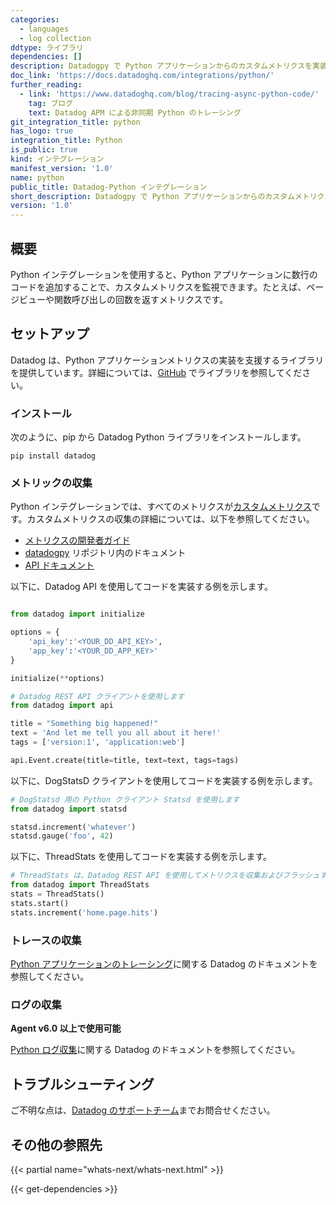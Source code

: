 ```yaml
---
categories:
  - languages
  - log collection
ddtype: ライブラリ
dependencies: []
description: Datadogpy で Python アプリケーションからのカスタムメトリクスを実装
doc_link: 'https://docs.datadoghq.com/integrations/python/'
further_reading:
  - link: 'https://www.datadoghq.com/blog/tracing-async-python-code/'
    tag: ブログ
    text: Datadog APM による非同期 Python のトレーシング
git_integration_title: python
has_logo: true
integration_title: Python
is_public: true
kind: インテグレーション
manifest_version: '1.0'
name: python
public_title: Datadog-Python インテグレーション
short_description: Datadogpy で Python アプリケーションからのカスタムメトリクスを実装
version: '1.0'
---
```

## 概要
Python インテグレーションを使用すると、Python アプリケーションに数行のコードを追加することで、カスタムメトリクスを監視できます。たとえば、ページビューや関数呼び出しの回数を返すメトリクスです。

## セットアップ

Datadog は、Python アプリケーションメトリクスの実装を支援するライブラリを提供しています。詳細については、[GitHub][1] でライブラリを参照してください。

### インストール

次のように、pip から Datadog Python ライブラリをインストールします。

```
pip install datadog
```

### メトリックの収集

Python インテグレーションでは、すべてのメトリクスが[カスタムメトリクス][2]です。カスタムメトリクスの収集の詳細については、以下を参照してください。

* [メトリクスの開発者ガイド][3]
* [datadogpy][1] リポジトリ内のドキュメント
* [API ドキュメント][4]

以下に、Datadog API を使用してコードを実装する例を示します。

```python

from datadog import initialize

options = {
    'api_key':'<YOUR_DD_API_KEY>',
    'app_key':'<YOUR_DD_APP_KEY>'
}

initialize(**options)

# Datadog REST API クライアントを使用します
from datadog import api

title = "Something big happened!"
text = 'And let me tell you all about it here!'
tags = ['version:1', 'application:web']

api.Event.create(title=title, text=text, tags=tags)
```

以下に、DogStatsD クライアントを使用してコードを実装する例を示します。

```python
# DogStatsd 用の Python クライアント Statsd を使用します
from datadog import statsd

statsd.increment('whatever')
statsd.gauge('foo', 42)
```

以下に、ThreadStats を使用してコードを実装する例を示します。

```python
# ThreadStats は、Datadog REST API を使用してメトリクスを収集およびフラッシュする別のツールです
from datadog import ThreadStats
stats = ThreadStats()
stats.start()
stats.increment('home.page.hits')
```

### トレースの収集

[Python アプリケーションのトレーシング][5]に関する Datadog のドキュメントを参照してください。

### ログの収集

**Agent v6.0 以上で使用可能**

[Python ログ収集][6]に関する Datadog のドキュメントを参照してください。

## トラブルシューティング
ご不明な点は、[Datadog のサポートチーム][7]までお問合せください。

## その他の参照先

{{< partial name="whats-next/whats-next.html" >}}

[1]: https://github.com/DataDog/datadogpy
[2]: https://docs.datadoghq.com/ja/developers/metrics/custom_metrics
[3]: https://docs.datadoghq.com/ja/developers/metrics
[4]: https://docs.datadoghq.com/ja/api/?lang=python
[5]: https://docs.datadoghq.com/ja/tracing/setup/python
[6]: https://docs.datadoghq.com/ja/logs/log_collection/python
[7]: https://docs.datadoghq.com/ja/help


{{< get-dependencies >}}